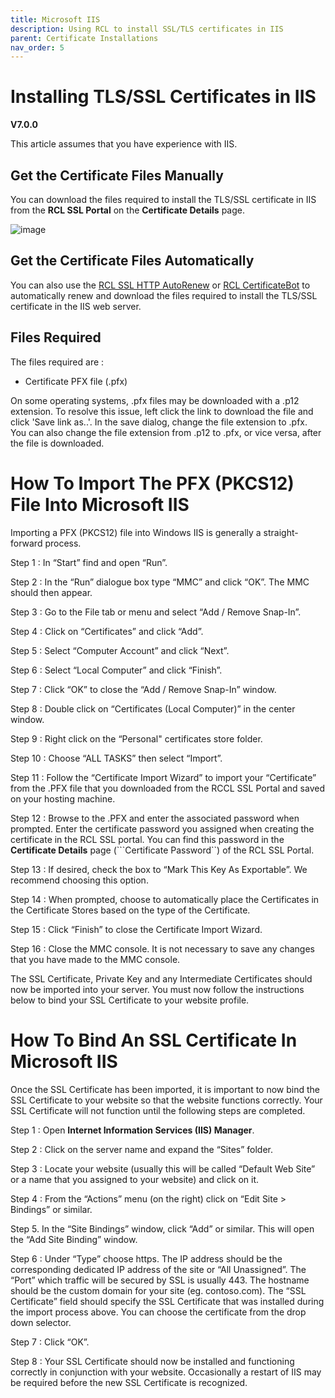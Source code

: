 ```yaml
---
title: Microsoft IIS
description: Using RCL to install SSL/TLS certificates in IIS
parent: Certificate Installations
nav_order: 5
---
```


# Installing TLS/SSL Certificates in IIS
**V7.0.0**

This article assumes that you have experience with IIS.

## Get the Certificate Files Manually

You can download the files required to install the TLS/SSL certificate in IIS from the **RCL SSL Portal** on the **Certificate Details** page.

![image](../images/certificate_installations/installation_files_pfx.png)

## Get the Certificate Files Automatically

You can also use the [RCL SSL HTTP AutoRenew](../httpautorenew/httpautorenew.md) or [RCL CertificateBot](../certbot/certbot.md) to automatically renew and download the files required to install the TLS/SSL certificate in the IIS web server. 

## Files Required

The files required are :

- Certificate PFX file (.pfx)

On some operating systems, .pfx files may be downloaded with a .p12 extension. To resolve this issue, left click the link to download the file and click 'Save link as..'. In the save dialog, change the file extension to .pfx. You can also change the file extension from .p12 to .pfx, or vice versa, after the file is downloaded.

# How To Import The PFX (PKCS12) File Into Microsoft IIS

Importing a PFX (PKCS12) file into Windows IIS is generally a straight-forward process.

Step 1 : In “Start” find and open “Run”.

Step 2 : In the “Run” dialogue box type “MMC” and click “OK”. The MMC should then appear.

Step 3 : Go to the File tab or menu and select “Add / Remove Snap-In”.

Step 4 : Click on “Certificates” and click “Add”.

Step 5 : Select “Computer Account” and click “Next”.

Step 6 : Select “Local Computer” and click “Finish”.

Step 7 : Click “OK” to close the “Add / Remove Snap-In” window.

Step 8 : Double click on “Certificates (Local Computer)” in the center window.

Step 9 : Right click on the “Personal" certificates store folder.

Step 10 : Choose “ALL TASKS” then select “Import”.

Step 11 : Follow the “Certificate Import Wizard” to import your “Certificate” from the .PFX file that you downloaded from the RCCL SSL Portal and  saved on your hosting machine.

Step 12 : Browse to the .PFX and enter the associated password when prompted. Enter the certificate password you assigned when creating the certificate in the RCL SSL portal. You can find this password in the **Certificate Details** page (```Certificate Password``) of the RCL SSL Portal.

Step 13 : If desired, check the box to “Mark This Key As Exportable”. We recommend choosing this option.

Step 14 : When prompted, choose to automatically place the Certificates in the Certificate Stores based on the type of the Certificate.

Step 15 : Click “Finish” to close the Certificate Import Wizard.

Step 16 : Close the MMC console. It is not necessary to save any changes that you have made to the MMC console.

The SSL Certificate, Private Key and any Intermediate Certificates should now be imported into your server. You must now follow the instructions below to bind your SSL Certificate to your website profile.

# How To Bind An SSL Certificate In Microsoft IIS

Once the SSL Certificate has been imported, it is important to now bind the SSL Certificate to your website so that the website functions correctly. Your SSL Certificate will not function until the following steps are completed.

Step 1 : Open **Internet Information Services (IIS) Manager**.

Step 2 : Click on the server name and expand the “Sites” folder.

Step 3 : Locate your website (usually this will be called “Default Web Site” or a name that you assigned to your website) and click on it.

Step 4 : From the “Actions” menu (on the right) click on “Edit Site > Bindings” or similar.

Step 5. In the “Site Bindings” window, click “Add” or similar. This will open the “Add Site Binding” window.

Step 6 : Under “Type” choose https. The IP address should be the corresponding dedicated IP address of the site or “All Unassigned”. The “Port” which traffic will be secured by SSL is usually 443. The hostname should be the custom domain for your site (eg. contoso.com). The “SSL Certificate” field should specify the SSL Certificate that was installed during the import process above. You can choose the certificate from the drop down selector.

Step 7 : Click “OK”.

Step 8 : Your SSL Certificate should now be installed and functioning correctly in conjunction with your website. Occasionally a restart of IIS may be required before the new SSL Certificate is recognized.



